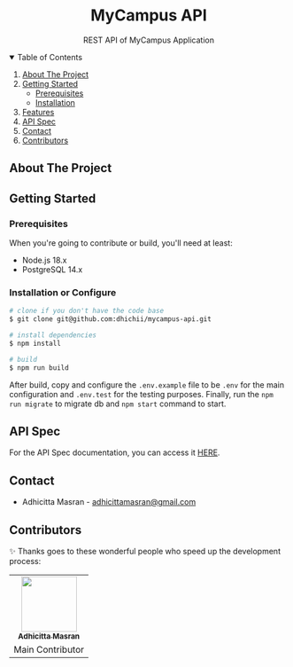 <p align="center">
  <h1 align="center">MyCampus API</h1>

  <p align="center">
    REST API of MyCampus Application
  </p>
</p>

<!-- TABLE OF CONTENTS -->
<details open="open">
  <summary>Table of Contents</summary>
  <ol>
    <li>
      <a href="#about-the-project">About The Project</a>
    </li>
    <li>
      <a href="#getting-started">Getting Started</a>
      <ul>
        <li><a href="#prerequisites">Prerequisites</a></li>
        <li><a href="#installation">Installation</a></li>
      </ul>
    </li>
    <li><a href="#features">Features</a></li>
    <li><a href="#api-spec">API Spec</a></li>
    <li><a href="#contact">Contact</a></li>
    <li><a href="#contributors">Contributors</a></li>
  </ol>
</details>

## About The Project

## Getting Started

### Prerequisites

When you're going to contribute or build, you'll need at least:
  - Node.js 18.x
  - PostgreSQL 14.x

### Installation or Configure

```bash
# clone if you don't have the code base
$ git clone git@github.com:dhichii/mycampus-api.git

# install dependencies
$ npm install

# build
$ npm run build
```

After build, copy and configure the `.env.example` file to be `.env` for the main configuration and `.env.test` for the testing purposes. Finally, run the `npm run migrate` to migrate db and `npm start` command to start.

## API Spec
For the API Spec documentation, you can access it [HERE](https://github.com/dhichii/mycampus-api/tree/main/doc).

## Contact

- Adhicitta Masran - <adhicittamasran@gmail.com>

## Contributors

✨ Thanks goes to these wonderful people who speed up the development process: 

<!-- ALL-CONTRIBUTORS-LIST:START -->
<table>
    <tr>
        <td align="center">
            <a href="https://github.com/dhichii">
                <img src="https://avatars.githubusercontent.com/u/75155775?v=4?s=100" width="100px;" alt=""/>
                <br />
                <sub><b>Adhicitta Masran</b></sub>
            </a>
        </td>
    </tr>
    <tr>
      <td align="center">
        Main Contributor
      </td>
    </tr>
</table>
<!-- ALL-CONTRIBUTORS-LIST:FINISH -->
